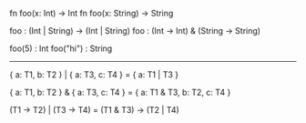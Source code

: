 fn foo(x: Int) -> Int
fn foo(x: String) -> String

foo : (Int | String) -> (Int | String)
foo : (Int -> Int) & (String -> String)

foo(5) : Int
foo("hi") : String

----

{ a: T1, b: T2 } | { a: T3, c: T4 } = { a: T1 | T3 }

{ a: T1, b: T2 } & { a: T3, c: T4 } = { a: T1 & T3, b: T2, c: T4 }

(T1 -> T2) | (T3 -> T4) = (T1 & T3) -> (T2 | T4)


